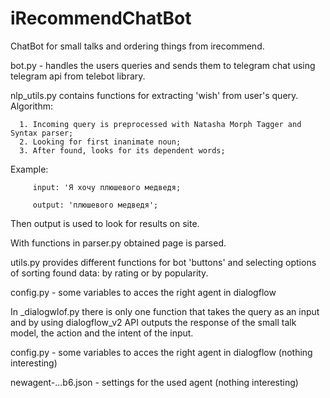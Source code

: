 # iRecommendChatBot
ChatBot for small talks and ordering things from irecommend.

bot.py - handles the users queries and sends them to telegram chat using
telegram api from  telebot library. 

nlp_utils.py contains functions for extracting 'wish' from user's query. Algorithm:

      1. Incoming query is preprocessed with Natasha Morph Tagger and Syntax parser;
      2. Looking for first inanimate noun;
      3. After found, looks for its dependent words;
      
Example: 
         
         input: 'Я хочу плюшевого медведя;

         output: 'плюшевого медведя';
         
Then output is used to look for results on site.

With functions in parser.py obtained page is parsed.

utils.py provides different functions for bot 'buttons' and selecting options of sorting found data: by rating or by popularity.

config.py - some variables to acces the right agent in dialogflow

In _dialogwlof.py there is only one function that takes the query as an input and by using dialogflow_v2 API outputs the response of the small talk model, 
the action and the intent of the input. 

config.py - some variables to acces the right agent in dialogflow (nothing interesting) 

newagent-...b6.json - settings for the used agent (nothing interesting) 

